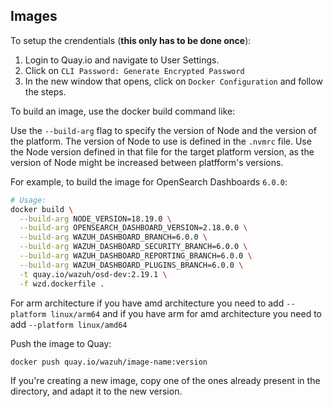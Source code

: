 ## Images

To setup the crendentials (**this only has to be done once**):

1. Login to Quay.io and navigate to User Settings.
2. Click on `CLI Password: Generate Encrypted Password`
3. In the new window that opens, click on `Docker Configuration` and follow the steps.

To build an image, use the docker build command like:

Use the `--build-arg` flag to specify the version of Node and the version of
the platform. The version of Node to use is defined in the `.nvmrc` file. Use
the Node version defined in that file for the target platform version, as the
version of Node might be increased between platfform's versions.

For example, to build the image for OpenSearch Dashboards `6.0.0`:

```bash
# Usage:
docker build \
  --build-arg NODE_VERSION=18.19.0 \
  --build-arg OPENSEARCH_DASHBOARD_VERSION=2.18.0.0 \
  --build-arg WAZUH_DASHBOARD_BRANCH=6.0.0 \
  --build-arg WAZUH_DASHBOARD_SECURITY_BRANCH=6.0.0 \
  --build-arg WAZUH_DASHBOARD_REPORTING_BRANCH=6.0.0 \
  --build-arg WAZUH_DASHBOARD_PLUGINS_BRANCH=6.0.0 \
  -t quay.io/wazuh/osd-dev:2.19.1 \
  -f wzd.dockerfile .
```

For arm architecture if you have amd architecture you need to add `--platform linux/arm64` and if you have arm for amd architecture you need to add `--platform linux/amd64`

Push the image to Quay:

```bash
docker push quay.io/wazuh/image-name:version
```

If you're creating a new image, copy one of the ones already present
in the directory, and adapt it to the new version.

